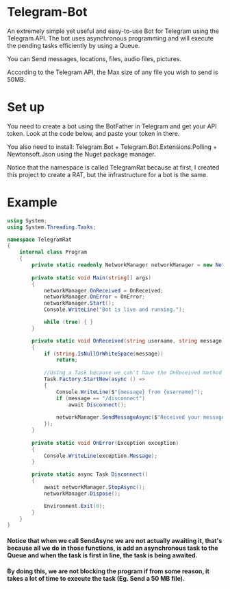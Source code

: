# Telegram-Bot
An extremely simple yet useful and easy-to-use Bot for Telegram using the Telegram API.
The bot uses asynchronous programming and will execute the pending tasks efficiently by using a Queue.

You can Send messages, locations, files, audio files, pictures.

According to the Telegram API, the Max size of any file you wish to send is 50MB.

# Set up
You need to create a bot using the BotFather in Telegram and get your API token.
Look at the code below, and paste your token in there.

You also need to install: Telegram.Bot + Telegram.Bot.Extensions.Polling + Newtonsoft.Json using the Nuget package manager.

Notice that the namespace is called TelegramRat because at first, I created this project to create a RAT, but the infrastructure for a bot is the same.

# Example
```c#
using System;
using System.Threading.Tasks;

namespace TelegramRat
{
    internal class Program
    {
        private static readonly NetworkManager networkManager = new NetworkManager("YOUR_BOT_TOKEN");
        
        private static void Main(string[] args)
        {
            networkManager.OnReceived = OnReceived;
            networkManager.OnError = OnError;
            networkManager.Start();
            Console.WriteLine("Bot is live and running.");

            while (true) { }
        }

        private static void OnReceived(string username, string message)
        {
            if (string.IsNullOrWhiteSpace(message))
                return;
            
            //Using a Task because we can't have the OnReceived method to be asynchronous.
            Task.Factory.StartNew(async () =>
            {
                Console.WriteLine($"{message} from {username}");
                if (message == "/disconnect")
                    await Disconnect();
                    
                networkManager.SendMessageAsync($"Received your message: {message}");
            });
        }
        
        private static void OnError(Exception exception)
        {
            Console.WriteLine(exception.Message);
        }

        private static async Task Disconnect()
        {
            await networkManager.StopAsync();
            networkManager.Dispose();

            Environment.Exit(0);
        }
    }
}
```

#### Notice that when we call SendAsync we are not actually awaiting it, that's because all we do in those functions, is add an asynchronous task to the Queue and when the task is first in line, the task is being awaited.

#### By doing this, we are not blocking the program if from some reason, it takes a lot of time to execute the task (Eg. Send a 50 MB file).
